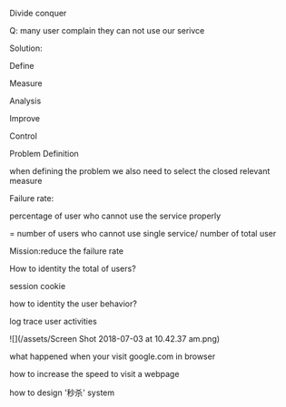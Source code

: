 Divide conquer

Q: many user complain they can not use our serivce

Solution:

Define

Measure

Analysis

Improve

Control

Problem Definition

when defining the problem we also need to select the closed relevant measure

Failure rate:

percentage of user who cannot use the service properly

= number of users who cannot use single service/ number of total user

Mission:reduce the failure rate

How to identity the total of users?

session cookie

how to identity the user behavior?

log trace user activities

![](/assets/Screen Shot 2018-07-03 at 10.42.37 am.png)





what happened when your visit google.com in browser

how to increase the speed to visit a webpage

how to design '秒杀' system

